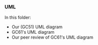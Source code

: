 ### UML 
In this folder:
- Our (GC51) UML diagram
- GC61's UML diagram
- Our peer review of GC61's UML diagram

